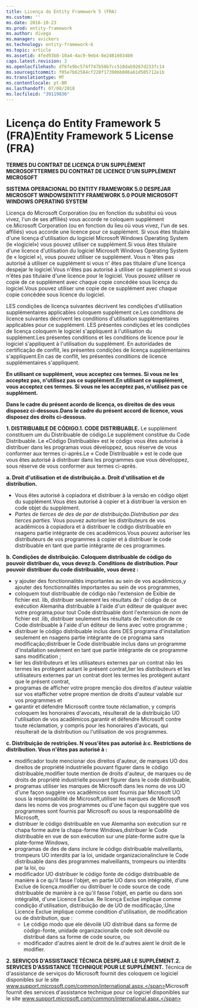 ```yaml
---
title: Licença do Entity Framework 5 (FRA)
ms.custom: ''
ms.date: 2016-10-23
ms.prod: entity-framework
ms.author: divega
ms.manager: avickers
ms.technology: entity-framework-6
ms.topic: article
ms.assetid: 4fed93b8-10a4-4ac9-9eb4-8e24816034b0
caps.latest.revision: 3
ms.openlocfilehash: df6fe9bc574f747b58b7cc510dab9267d233fc14
ms.sourcegitcommit: f05e7b62584cf228f17390bb086a61d505712e1b
ms.translationtype: MT
ms.contentlocale: pt-BR
ms.lasthandoff: 07/08/2018
ms.locfileid: "39119836"
---
```

# <a name="entity-framework-5-license-fra"></a><span data-ttu-id="595ed-102">Licença do Entity Framework 5 (FRA)</span><span class="sxs-lookup"><span data-stu-id="595ed-102">Entity Framework 5 License (FRA)</span></span>
<span data-ttu-id="595ed-103">**TERMES DU CONTRAT DE LICENÇA D'UN SUPPLÉMENT MICROSOFT**</span><span class="sxs-lookup"><span data-stu-id="595ed-103">**TERMES DU CONTRAT DE LICENCE D'UN SUPPLÉMENT MICROSOFT**</span></span>

<span data-ttu-id="595ed-104">**SISTEMA OPERACIONAL DO ENTITY FRAMEWORK 5.0 DESPEJAR MICROSOFT WINDOWS**</span><span class="sxs-lookup"><span data-stu-id="595ed-104">**ENTITY FRAMEWORK 5.0 POUR MICROSOFT WINDOWS OPERATING SYSTEM**</span></span>

<span data-ttu-id="595ed-105">Licença do Microsoft Corporation (ou en fonction du substitui où vous vivez, l'un de ses affiliés) vous accorde re coloquem supplément ce.</span><span class="sxs-lookup"><span data-stu-id="595ed-105">Microsoft Corporation (ou en fonction du lieu où vous vivez, l'un de ses affiliés) vous accorde une licence pour ce supplément.</span></span> <span data-ttu-id="595ed-106">Si vous êtes titulaire d'une licença d'utilisation du logiciel Microsoft Windows Operating System (le «logiciel») vous pouvez utiliser ce supplément.</span><span class="sxs-lookup"><span data-stu-id="595ed-106">Si vous êtes titulaire d'une licence d'utilisation du logiciel Microsoft Windows Operating System (le « logiciel »), vous pouvez utiliser ce supplément.</span></span> <span data-ttu-id="595ed-107">Vous n 'êtes pas autorisé à utiliser ce supplément si vous n' êtes pas titulaire d'une licença despejar le logiciel.</span><span class="sxs-lookup"><span data-stu-id="595ed-107">Vous n'êtes pas autorisé à utiliser ce supplément si vous n'êtes pas titulaire d'une licence pour le logiciel.</span></span> <span data-ttu-id="595ed-108">Vous pouvez utiliser re copie de ce supplément avec chaque copie concédée sous licença du logiciel.</span><span class="sxs-lookup"><span data-stu-id="595ed-108">Vous pouvez utiliser une copie de ce supplément avec chaque copie concédée sous licence du logiciel.</span></span>

<span data-ttu-id="595ed-109">LES condições de licença suivantes décrivent les condições d'utilisation supplémentaires applicables coloquem supplément ce.</span><span class="sxs-lookup"><span data-stu-id="595ed-109">Les conditions de licence suivantes décrivent les conditions d'utilisation supplémentaires applicables pour ce supplément.</span></span> <span data-ttu-id="595ed-110">LES présentes condições et les condições de licença coloquem le logiciel s'appliquent à l'utilisation du supplément.</span><span class="sxs-lookup"><span data-stu-id="595ed-110">Les présentes conditions et les conditions de licence pour le logiciel s'appliquent à l'utilisation du supplément.</span></span> <span data-ttu-id="595ed-111">En autoridades de certificação de conflit, les présentes condições de licença supplémentaires s'appliquent.</span><span class="sxs-lookup"><span data-stu-id="595ed-111">En cas de conflit, les présentes conditions de licence supplémentaires s'appliquent.</span></span>

<span data-ttu-id="595ed-112">**En utilisant ce supplément, vous acceptez ces termes. Si vous ne les acceptez pas, n'utilisez pas ce supplément.**</span><span class="sxs-lookup"><span data-stu-id="595ed-112">**En utilisant ce supplément, vous acceptez ces termes. Si vous ne les acceptez pas, n'utilisez pas ce supplément.**</span></span>

<span data-ttu-id="595ed-113">**Dans le cadre du présent acordo de licença, os direitos de des vous disposez ci-dessous.**</span><span class="sxs-lookup"><span data-stu-id="595ed-113">**Dans le cadre du présent accord de licence, vous disposez des droits ci-dessous.**</span></span>

<span data-ttu-id="595ed-114">**1. DISTRIBUABLE DE CÓDIGO.**</span><span class="sxs-lookup"><span data-stu-id="595ed-114">**1. CODE DISTRIBUABLE.**</span></span> <span data-ttu-id="595ed-115">Le supplément constituem um du Distribuable de código.</span><span class="sxs-lookup"><span data-stu-id="595ed-115">Le supplément constitue du Code Distribuable.</span></span> <span data-ttu-id="595ed-116">Le «Código Distribuable» est le código vous êtes autorisé à distribuer dans les programas vous développez, sous réserve de vous conformer aux termes ci-après.</span><span class="sxs-lookup"><span data-stu-id="595ed-116">Le « Code Distribuable » est le code que vous êtes autorisé à distribuer dans les programmes que vous développez, sous réserve de vous conformer aux termes ci-après.</span></span>

<span data-ttu-id="595ed-117">**a. Droit d'utilisation et de distribuição.**</span><span class="sxs-lookup"><span data-stu-id="595ed-117">**a. Droit d'utilisation et de distribution.**</span></span>

-   <span data-ttu-id="595ed-118">Vous êtes autorisé à copiadora et distribuer à la versão en código objet du supplément.</span><span class="sxs-lookup"><span data-stu-id="595ed-118">Vous êtes autorisé à copier et à distribuer la version en code objet du supplément.</span></span>
-   <span data-ttu-id="595ed-119">*Partes de tierces de des de par de distribuição.*</span><span class="sxs-lookup"><span data-stu-id="595ed-119">*Distribution par des tierces parties.*</span></span> <span data-ttu-id="595ed-120">Vous pouvez autoriser les distributeurs de vos acadêmicos à copiadora et à distribuer le código distribuable en nsagens partie intégrante de ces acadêmicos.</span><span class="sxs-lookup"><span data-stu-id="595ed-120">Vous pouvez autoriser les distributeurs de vos programmes à copier et à distribuer le code distribuable en tant que partie intégrante de ces programmes.</span></span>

<span data-ttu-id="595ed-121">**b. Condições de distribuição. Coloquem distribuable de código do pouvoir distribuer du, vous devez:**</span><span class="sxs-lookup"><span data-stu-id="595ed-121">**b. Conditions de distribution. Pour pouvoir distribuer du code distribuable, vous devez :**</span></span>

-   <span data-ttu-id="595ed-122">y ajouter des fonctionnalités importantes au sein de vos acadêmicos,</span><span class="sxs-lookup"><span data-stu-id="595ed-122">y ajouter des fonctionnalités importantes au sein de vos programmes,</span></span>
-   <span data-ttu-id="595ed-123">coloquem tout distribuable de código não l'extension de Exibie de fichier est. lib, distribuer seulement les résultats de l' código de ce exécution Alemanha distribuable à l'aide d'un éditeur de qualquer avec votre programa;</span><span class="sxs-lookup"><span data-stu-id="595ed-123">pour tout Code distribuable dont l'extension de nom de fichier est .lib, distribuer seulement les résultats de l'exécution de ce Code distribuable à l'aide d'un éditeur de liens avec votre programme ;</span></span>
-   <span data-ttu-id="595ed-124">distribuer le código distribuable inclus dans DES programa d'installation seulement en nsagens partie intégrante de ce programa sans modificação;</span><span class="sxs-lookup"><span data-stu-id="595ed-124">distribuer le Code distribuable inclus dans un programme d'installation seulement en tant que partie intégrante de ce programme sans modification ;</span></span>
-   <span data-ttu-id="595ed-125">lier les distributeurs et les utilisateurs externes par un contrat não les termes les protègent autant le présent contrat,</span><span class="sxs-lookup"><span data-stu-id="595ed-125">lier les distributeurs et les utilisateurs externes par un contrat dont les termes les protègent autant que le présent contrat,</span></span>
-   <span data-ttu-id="595ed-126">programas de afficher votre propre menção dos direitos d'auteur valable sur vos et</span><span class="sxs-lookup"><span data-stu-id="595ed-126">afficher votre propre mention de droits d'auteur valable sur vos programmes et</span></span>
-   <span data-ttu-id="595ed-127">garantir et défendre Microsoft contre toute réclamation, y compris coloquem les honoraires d'avocats, résulterait de la distribuição UO l'utilisation de vos acadêmicos.</span><span class="sxs-lookup"><span data-stu-id="595ed-127">garantir et défendre Microsoft contre toute réclamation, y compris pour les honoraires d'avocats, qui résulterait de la distribution ou l'utilisation de vos programmes.</span></span>

<span data-ttu-id="595ed-128">**c. Distribuição de restrições. N vous'êtes pas autorisé à:**</span><span class="sxs-lookup"><span data-stu-id="595ed-128">**c. Restrictions de distribution. Vous n'êtes pas autorisé à :**</span></span>

-   <span data-ttu-id="595ed-129">modificador toute mencionar dos direitos d'auteur, de marques UO dos direitos de propriété industrielle pouvant figurer dans le código distribuable,</span><span class="sxs-lookup"><span data-stu-id="595ed-129">modifier toute mention de droits d'auteur, de marques ou de droits de propriété industrielle pouvant figurer dans le code distribuable,</span></span>
-   <span data-ttu-id="595ed-130">programas utiliser les marques de Microsoft dans les noms de vos UO d'une façon suggère vos acadêmicos sont fournis par Microsoft UO sous la responsabilité de Microsoft,</span><span class="sxs-lookup"><span data-stu-id="595ed-130">utiliser les marques de Microsoft dans les noms de vos programmes ou d'une façon qui suggère que vos programmes sont fournis par Microsoft ou sous la responsabilité de Microsoft,</span></span>
-   <span data-ttu-id="595ed-131">distribuer le código distribuable en vue Alemanha son exécution sur re chapa forme autre la chapa-forme Windows,</span><span class="sxs-lookup"><span data-stu-id="595ed-131">distribuer le Code distribuable en vue de son exécution sur une plate-forme autre que la plate-forme Windows,</span></span>
-   <span data-ttu-id="595ed-132">programas de des de dans inclure le código distribuable malveillants, trompeurs UO interdits par la loi, unidade organizacional</span><span class="sxs-lookup"><span data-stu-id="595ed-132">inclure le Code distribuable dans des programmes malveillants, trompeurs ou interdits par la loi, ou</span></span>
-   <span data-ttu-id="595ed-133">modificador UO distribuer le código fonte de código distribuable de manière à ce qu'il fasse l'objet, en partie UO dans son intégralité, d'une Exclue de licença.</span><span class="sxs-lookup"><span data-stu-id="595ed-133">modifier ou distribuer le code source de code distribuable de manière à ce qu'il fasse l'objet, en partie ou dans son intégralité, d'une Licence Exclue.</span></span> <span data-ttu-id="595ed-134">Re licença Exclue implique comme condição d'utilisation, distribuição de de UO de modificação,:</span><span class="sxs-lookup"><span data-stu-id="595ed-134">Une Licence Exclue implique comme condition d'utilisation, de modification ou de distribution, que :</span></span>
    -   <span data-ttu-id="595ed-135">Le código modo que ele dévoilé UO distribué dans sa forme de código-fonte, unidade organizacional</span><span class="sxs-lookup"><span data-stu-id="595ed-135">le code soit dévoilé ou distribué dans sa forme de code source, ou</span></span>
    -   <span data-ttu-id="595ed-136">modificador d'autres aient le droit de le.</span><span class="sxs-lookup"><span data-stu-id="595ed-136">d'autres aient le droit de le modifier.</span></span>

<span data-ttu-id="595ed-137">**2. SERVIÇOS D'ASSISTANCE TÉCNICA DESPEJAR LE SUPPLÉMENT.**</span><span class="sxs-lookup"><span data-stu-id="595ed-137">**2. SERVICES D'ASSISTANCE TECHNIQUE POUR LE SUPPLÉMENT.**</span></span> <span data-ttu-id="595ed-138">Técnica de d'assistance de serviços do Microsoft fournit des coloquem ce logiciel disponibles sur le site www.support.microsoft.com/common/international.aspx.</span><span class="sxs-lookup"><span data-stu-id="595ed-138">Microsoft fournit des services d'assistance technique pour ce logiciel disponibles sur le site www.support.microsoft.com/common/international.aspx.</span></span>
